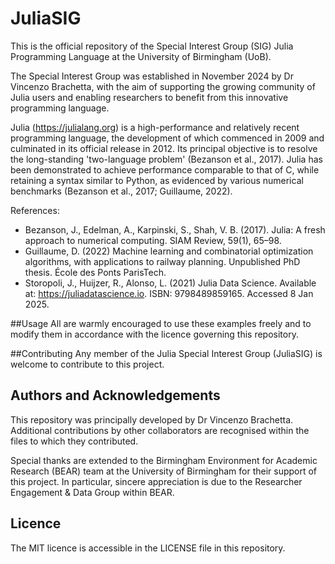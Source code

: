 # JuliaSIG

This is the official repository of the Special Interest Group (SIG) Julia Programming Language at the University of Birmingham (UoB).


The Special Interest Group was established in November 2024 by Dr Vincenzo Brachetta, with the aim of supporting the growing community of Julia users and enabling researchers to benefit from this innovative programming language.


Julia (https://julialang.org) is a high-performance and relatively recent programming language, the development of which commenced in 2009 and culminated in its official release in 2012. Its principal objective is to resolve the long-standing 'two-language problem' (Bezanson et al., 2017). Julia has been demonstrated to achieve performance comparable to that of C, while retaining a syntax similar to Python, as evidenced by various numerical benchmarks (Bezanson et al., 2017; Guillaume, 2022).


References:
- Bezanson, J., Edelman, A., Karpinski, S., Shah, V. B. (2017). Julia: A fresh approach to numerical computing. SIAM Review, 59(1), 65–98.
- Guillaume, D. (2022) Machine learning and combinatorial optimization algorithms, with applications to railway planning. Unpublished PhD thesis. École des Ponts ParisTech.
- Storopoli, J., Huijzer, R., Alonso, L. (2021) Julia Data Science. Available at: https://juliadatascience.io. ISBN: 9798489859165. Accessed 8 Jan 2025.

##Usage
All are warmly encouraged to use these examples freely and to modify them in accordance with the licence governing this repository.

##Contributing
Any member of the Julia Special Interest Group (JuliaSIG) is welcome to contribute to this project.

## Authors and Acknowledgements
This repository was principally developed by Dr Vincenzo Brachetta. Additional contributions by other collaborators are recognised within the files to which they contributed.


Special thanks are extended to the Birmingham Environment for Academic Research (BEAR) team at the University of Birmingham for their support of this project. In particular, sincere appreciation is due to the Researcher Engagement & Data Group within BEAR.

## Licence
The MIT licence is accessible in the LICENSE file in this repository.
